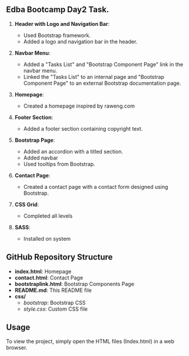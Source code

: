 ## Edba Bootcamp Day2 Task.

1. **Header with Logo and Navigation Bar**: 
   - Used Bootstrap framework.
   - Added a logo and navigation bar in the header.

2. **Navbar Menu**:
   - Added a "Tasks List" and "Bootstrap Component Page" link in the navbar menu.
   - Linked the "Tasks List" to an internal page and "Bootstrap Component Page" to an external Bootstrap documentation page.

3. **Homepage**:
   - Created a homepage inspired by raweng.com
4. **Footer Section**:
   - Added a footer section containing copyright text.

5. **Bootstrap Page**:
   - Added an accordion with a titled section.
   - Added navbar
   - Used tooltips from Bootstrap.

6. **Contact Page**:
   - Created a contact page with a contact form designed using Bootstrap.

7. **CSS Grid**:
   - Completed all levels

8. **SASS**:
   - Installed on system

## GitHub Repository Structure

- **index.html**: Homepage
- **contact.html**: Contact Page
- **bootstraplink.html**: Bootstrap Components Page
- **README.md**: This README file
- **css/**
  - *bootstrap*: Bootstrap CSS
  - *style.css*: Custom CSS file


## Usage

To view the project, simply open the HTML files (Index.html) in a web browser.

